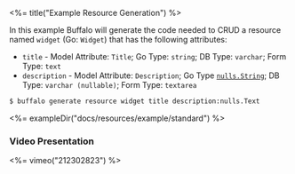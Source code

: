 <%= title("Example Resource Generation") %>

In this example Buffalo will generate the code needed to CRUD a resource named `widget` (Go: `Widget`) that has the following attributes:

* `title` - Model Attribute: `Title`; Go Type: `string`; DB Type: `varchar`; Form Type: `text`
* `description` - Model Attribute: `Description`; Go Type [`nulls.String`](https://godoc.org/github.com/gobuffalo/pop/nulls#String); DB Type: `varchar (nullable)`; Form Type: `textarea`

```bash
$ buffalo generate resource widget title description:nulls.Text
```

<%= exampleDir("docs/resources/example/standard") %>

### Video Presentation

<%= vimeo("212302823") %>
